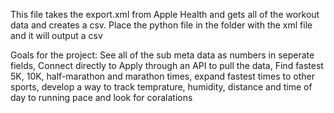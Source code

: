 This file takes the export.xml from Apple Health and gets all of the workout data and creates a csv. 
Place the python file in the folder with the xml file and it will output a csv

Goals for the project:
  See all of the sub meta data as numbers in seperate fields,
  Connect directly to Apply through an API to pull the data,
  Find fastest 5K, 10K, half-marathon and marathon times,
  expand fastest times to other sports,
  develop a way to track temprature, humidity, distance and time of day to running pace and look for coralations
  
